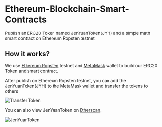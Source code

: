 # Ethereum-Blockchain-Smart-Contracts
Publish an ERC20 Token named JenYuanToken(JYH) and a simple math smart contract on Ethereum Ropsten testnet

## How it works?
We use [Ethereum Ropsten](https://ropsten.etherscan.io/) testnet and [MetaMask](https://metamask.io/) wallet to build our ERC20 Token and smart contract.

After publish on Ethereum Ropsten testnet, you can add the JenYuanToken(JYH) to the MetaMask wallet and transfer the tokens to others 

![Transfer Token](https://i.imgur.com/K9eP9fX.png)

You can also view JenYuanToken on [Etherscan](https://ropsten.etherscan.io/token/0xfc0a76686e886ebdf62a4909658b2103ddd6e609).


![JenYuanToken](https://i.imgur.com/IGiigsD.png)
